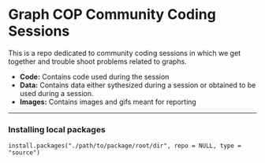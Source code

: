 # Graph COP Community Coding Sessions

This is a repo dedicated to community coding sessions in which we get together and trouble shoot problems related to graphs. 

- **Code:** Contains code used during the session
- **Data:** Contains data either sythesized during a session or obtained to be used during a session. 
- **Images:** Contains images and gifs meant for reporting

---

### Installing local packages

`install.packages("./path/to/package/root/dir", repo = NULL, type = "source")`